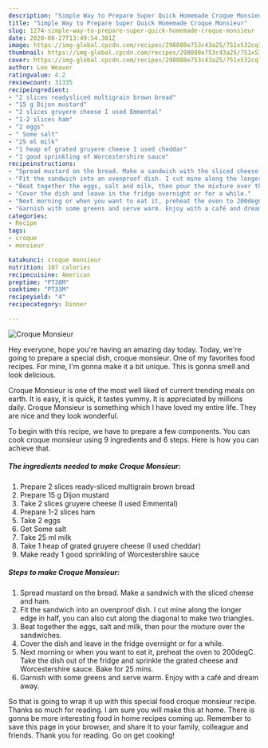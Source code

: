 ```yaml
---
description: "Simple Way to Prepare Super Quick Homemade Croque Monsieur"
title: "Simple Way to Prepare Super Quick Homemade Croque Monsieur"
slug: 1274-simple-way-to-prepare-super-quick-homemade-croque-monsieur
date: 2020-06-27T13:49:54.301Z
image: https://img-global.cpcdn.com/recipes/298088e753c43a25/751x532cq70/croque-monsieur-recipe-main-photo.jpg
thumbnail: https://img-global.cpcdn.com/recipes/298088e753c43a25/751x532cq70/croque-monsieur-recipe-main-photo.jpg
cover: https://img-global.cpcdn.com/recipes/298088e753c43a25/751x532cq70/croque-monsieur-recipe-main-photo.jpg
author: Leo Weaver
ratingvalue: 4.2
reviewcount: 31335
recipeingredient:
- "2 slices readysliced multigrain brown bread"
- "15 g Dijon mustard"
- "2 slices gruyere cheese I used Emmental"
- "1-2 slices ham"
- "2 eggs"
- " Some salt"
- "25 ml milk"
- "1 heap of grated gruyere cheese I used cheddar"
- "1 good sprinkling of Worcestershire sauce"
recipeinstructions:
- "Spread mustard on the bread. Make a sandwich with the sliced cheese and ham."
- "Fit the sandwich into an ovenproof dish. I cut mine along the longer edge in half, you can also cut along the diagonal to make two triangles."
- "Beat together the eggs, salt and milk, then pour the mixture over the sandwiches."
- "Cover the dish and leave in the fridge overnight or for a while."
- "Next morning or when you want to eat it, preheat the oven to 200degC. Take the dish out of the fridge and sprinkle the grated cheese and Worcestershire sauce. Bake for 25 mins."
- "Garnish with some greens and serve warm. Enjoy with a café and dream away."
categories:
- Recipe
tags:
- croque
- monsieur

katakunci: croque monsieur 
nutrition: 107 calories
recipecuisine: American
preptime: "PT38M"
cooktime: "PT33M"
recipeyield: "4"
recipecategory: Dinner

---
```



![Croque Monsieur](https://img-global.cpcdn.com/recipes/298088e753c43a25/751x532cq70/croque-monsieur-recipe-main-photo.jpg)

Hey everyone, hope you're having an amazing day today. Today, we're going to prepare a special dish, croque monsieur. One of my favorites food recipes. For mine, I'm gonna make it a bit unique. This is gonna smell and look delicious.

Croque Monsieur is one of the most well liked of current trending meals on earth. It is easy, it is quick, it tastes yummy. It is appreciated by millions daily. Croque Monsieur is something which I have loved my entire life. They are nice and they look wonderful.




To begin with this recipe, we have to prepare a few components. You can cook croque monsieur using 9 ingredients and 6 steps. Here is how you can achieve that.

<!--inarticleads1-->

##### The ingredients needed to make Croque Monsieur:

1. Prepare 2 slices ready-sliced multigrain brown bread
1. Prepare 15 g Dijon mustard
1. Take 2 slices gruyere cheese (I used Emmental)
1. Prepare 1-2 slices ham
1. Take 2 eggs
1. Get  Some salt
1. Take 25 ml milk
1. Take 1 heap of grated gruyere cheese (I used cheddar)
1. Make ready 1 good sprinkling of Worcestershire sauce




<!--inarticleads2-->

##### Steps to make Croque Monsieur:

1. Spread mustard on the bread. Make a sandwich with the sliced cheese and ham.
1. Fit the sandwich into an ovenproof dish. I cut mine along the longer edge in half, you can also cut along the diagonal to make two triangles.
1. Beat together the eggs, salt and milk, then pour the mixture over the sandwiches.
1. Cover the dish and leave in the fridge overnight or for a while.
1. Next morning or when you want to eat it, preheat the oven to 200degC. Take the dish out of the fridge and sprinkle the grated cheese and Worcestershire sauce. Bake for 25 mins.
1. Garnish with some greens and serve warm. Enjoy with a café and dream away.




So that is going to wrap it up with this special food croque monsieur recipe. Thanks so much for reading. I am sure you will make this at home. There is gonna be more interesting food in home recipes coming up. Remember to save this page in your browser, and share it to your family, colleague and friends. Thank you for reading. Go on get cooking!
